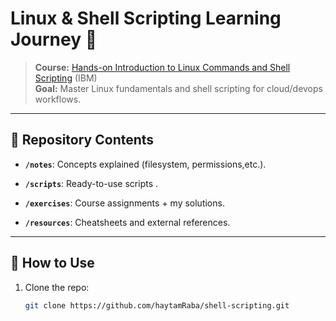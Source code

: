 # Linux & Shell Scripting Learning Journey 🐧

> **Course:** [Hands-on Introduction to Linux Commands and Shell Scripting](https://www.coursera.org/learn/hands-on-introduction-to-linux-commands-and-shell-scripting) (IBM)  
> **Goal:** Master Linux fundamentals and shell scripting for cloud/devops workflows.

---

## 📌 Repository Contents
- **`/notes`**: Concepts explained (filesystem, permissions,etc.).

- **`/scripts`**: Ready-to-use scripts .
- **`/exercises`**: Course assignments + my solutions.
- **`/resources`**: Cheatsheets and external references.

---

## 🚀 How to Use
1. Clone the repo:
   ```bash
   git clone https://github.com/haytamRaba/shell-scripting.git